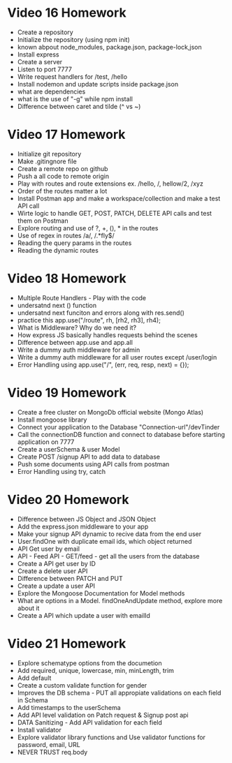 # Video 16 Homework

- Create a repository
- Initialize the repository (using npm init)
- known abpout node_modules, package.json, package-lock,json
- Install express
- Create a server
- Listen to port 7777
- Write request handlers for /test, /hello
- Install nodemon and update scripts inside package.json
- what are dependencies
- what is the use of "-g" while npm install
- Difference between caret and tilde (^ vs ~)

# Video 17 Homework

- Initialize git repository
- Make .gitingnore file
- Create a remote repo on github
- Push a all code to remote origin
- Play with routes and route extensions ex. /hello, /, hellow/2, /xyz
- Order of the routes matter a lot
- Install Postman app and make a workspace/collection and make a test API call
- Wirte logic to handle GET, POST, PATCH, DELETE API calls and test them on Postman
- Explore routing and use of ?, +, (), \* in the routes
- Use of regex in routes /a/, /.\*fly$/
- Reading the query params in the routes
- Reading the dynamic routes

# Video 18 Homework

- Multiple Route Handlers - Play with the code
- undersatnd next () function
- undersatnd next funciton and errors along with res.send()
- practice this app.use("/route", rh, [rh2, rh3], rh4);
- What is Middleware? Why do we need it?
- How express JS basically handles requests behind the scenes
- Difference between app.use and app.all
- Write a dummy auth middleware for admin
- Write a dummy auth middleware for all user routes except /user/login
- Error Handling using app.use("/", (err, req, resp, next) = {});

# Video 19 Homework

- Create a free cluster on MongoDb official website (Mongo Atlas)
- Install mongoose library
- Connect your application to the Database "Connection-url"/devTinder
- Call the connectionDB function and connect to database before starting application on 7777
- Create a userSchema & user Model
- Create POST /signup API to add data to database
- Push some documents using API calls from postman
- Error Handling using try, catch

# Video 20 Homework

- Difference between JS Object and JSON Object
- Add the express.json middleware to your app
- Make your signup API dynamic to recive data from the end user
- User.findOne with duplicate email ids, which object returned
- API Get user by email
- API - Feed API - GET/feed - get all the users from the database
- Create a API get user by ID
- Create a delete user API
- Difference between PATCH and PUT
- Create a update a user API
- Explore the Mongoose Documentation for Model methods
- What are options in a Model. findOneAndUpdate method, explore more about it
- Create a API which update a user with emailId

# Video 21 Homework

- Explore schematype options from the documetion
- Add required, unique, lowercase, min, minLength, trim
- Add default
- Create a custom validate function for gender
- Improves the DB schema - PUT all appropiate validations on each field in Schema
- Add timestamps to the userSchema
- Add API level validation on Patch request & Signup post api
- DATA Sanitizing - Add API validation for each field
- Install validator
- Explore validator library functions and Use validator functions for password, email, URL
- NEVER TRUST req.body
